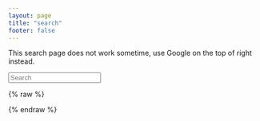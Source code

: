 ```yaml
---
layout: page
title: "search"
footer: false
---
```


This search page does not work sometime, use Google on the top of right instead.

<div id="search">
  <form action="/search" method="get">
    <input type="text" id="search-query" name="q" placeholder="Search" autocomplete="off">
  </form>
</div>

<section id="search-results" style="display: none;">
  <p>Search results</p>
  <div class="entries">
  </div>
</section>

<script src="http://libs.useso.com/js/jquery/1.9.1/jquery.min.js" type="text/javascript" charset="utf-8"></script>
<script src="/javascripts/lunr.min.js" type="text/javascript" charset="utf-8"></script>
<script src="/javascripts/mustache.js" type="text/javascript" charset="utf-8"></script>
<script src="/javascripts/date.format.js" type="text/javascript" charset="utf-8"></script>
<script src="/javascripts/URI.min.js" type="text/javascript" charset="utf-8"></script>
<script src="/javascripts/jquery.lunr.search.js" type="text/javascript" charset="utf-8"></script>

{% raw %}
<script id="search-results-template" type="text/mustache">
  {{#entries}}
    <article>
      <h3>
        {{#date}}<small><time datetime="{{pubdate}}" pubdate>{{displaydate}}</time></small>{{/date}}
        <a href="{{url}}">{{title}}</a>
      </h3>
    </article>
  {{/entries}}
</script>
{% endraw %}

<script type="text/javascript">
  $(function() {
    $('#search-query').lunrSearch({
      indexUrl: '/search.json',             // URL of the `search.json` index data for your site
      results:  '#search-results',          // jQuery selector for the search results container
      entries:  '.entries',                 // jQuery selector for the element to contain the results list, must be a child of the results element above.
      template: '#search-results-template'  // jQuery selector for the Mustache.js template
    });
  });
</script>
